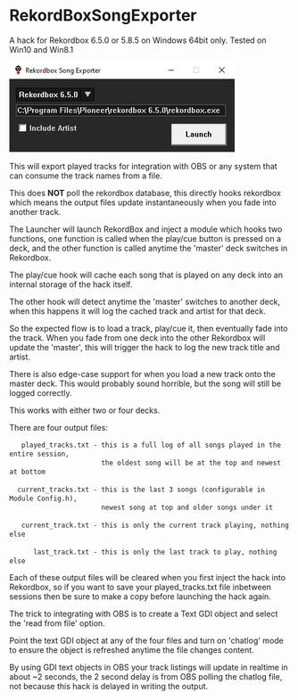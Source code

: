 # RekordBoxSongExporter
A hack for Rekordbox 6.5.0 or 5.8.5 on Windows 64bit only. Tested on Win10 and Win8.1

![Alt text](/launcher.png?raw=true "Launcher")

This will export played tracks for integration with OBS or any system that can
consume the track names from a file.

This does **NOT** poll the rekordbox database, this directly hooks rekordbox which 
means the output files update instantaneously when you fade into another track.

The Launcher will launch RekordBox and inject a module which hooks two functions,
one function is called when the play/cue button is pressed on a deck, and the other 
function is called anytime the 'master' deck switches in Rekordbox.

The play/cue hook will cache each song that is played on any deck into an internal
storage of the hack itself.

The other hook will detect anytime the 'master' switches to another deck, when
this happens it will log the cached track and artist for that deck.

So the expected flow is to load a track, play/cue it, then eventually fade into 
the track. When you fade from one deck into the other Rekordbox will update the 
'master', this will trigger the hack to log the new track title and artist.

There is also edge-case support for when you load a new track onto the master deck.
This would probably sound horrible, but the song will still be logged correctly.

This works with either two or four decks.

There are four output files:

```
   played_tracks.txt - this is a full log of all songs played in the entire session,
                       the oldest song will be at the top and newest at bottom
                       
  current_tracks.txt - this is the last 3 songs (configurable in Module Config.h), 
                       newest song at top and older songs under it
                       
   current_track.txt - this is only the current track playing, nothing else
   
      last_track.txt - this is only the last track to play, nothing else
```                    

Each of these output files will be cleared when you first inject the hack into
Rekordbox, so if you want to save your played_tracks.txt file inbetween sessions
then be sure to make a copy before launching the hack again.

The trick to integrating with OBS is to create a Text GDI object and select the 
'read from file' option.

Point the text GDI object at any of the four files and turn on 'chatlog' mode to
ensure the object is refreshed anytime the file changes content.

By using GDI text objects in OBS your track listings will update in realtime in about 
~2 seconds, the 2 second delay is from OBS polling the chatlog file, not because this 
hack is delayed in writing the output.
